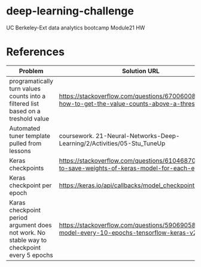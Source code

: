 # deep-learning-challenge
UC Berkeley-Ext data analytics bootcamp Module21 HW

# References 

Problem | Solution URL
---|---
programatically turn values counts into a filtered list based on a treshold value | https://stackoverflow.com/questions/67006008/pandas-how-to-get-the-value-counts-above-a-threshold
Automated tuner template pulled from lessons | coursework. 21-Neural-Networks-Deep-Learning/2/Activities/05-Stu_TuneUp
Keras checkpoints | https://stackoverflow.com/questions/61046870/how-to-save-weights-of-keras-model-for-each-epoch
Keras checkpoint per epoch | https://keras.io/api/callbacks/model_checkpoint/
Karas checkpoint period argument does not work. No stable way to checkpoint every 5 epochs | https://stackoverflow.com/questions/59069058/save-model-every-10-epochs-tensorflow-keras-v2
